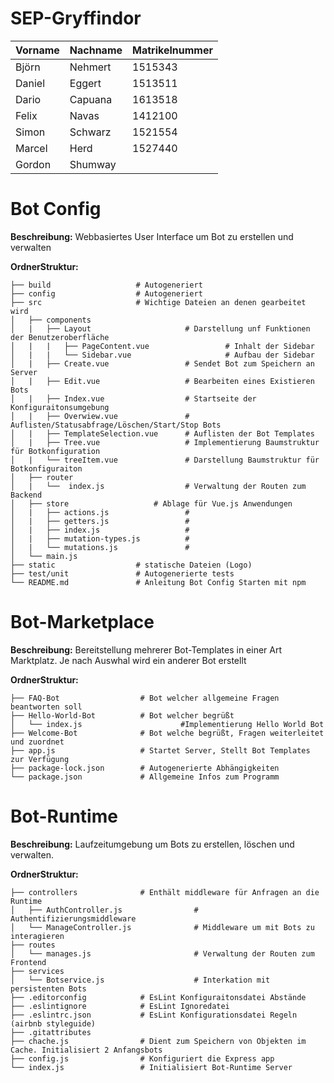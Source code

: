 # SEP-Gryffindor

| Vorname | Nachname | Matrikelnummer
| ------ | ------ | ------ |
| Björn	| Nehmert	| 	1515343
| Daniel	| Eggert| 		1513511
| Dario	| Capuana	| 	1613518
| Felix	| Navas	| 	1412100
| Simon	| Schwarz	| 	1521554
| Marcel| 	Herd	| 	1527440
| Gordon| Shumway |


# Bot Config

**Beschreibung:**
Webbasiertes User Interface um Bot zu erstellen und verwalten

**OrdnerStruktur:**

    ├── build                   # Autogeneriert
    ├── config                  # Autogeneriert
    ├── src                     # Wichtige Dateien an denen gearbeitet wird
    │   ├── components 
    │   |   ├── Layout                     # Darstellung unf Funktionen der Benutzeroberfläche
    │   |   |   ├── PageContent.vue                 # Inhalt der Sidebar
    │   |   |   └── Sidebar.vue                     # Aufbau der Sidebar
    │   |   ├── Create.vue                 # Sendet Bot zum Speichern an Server
    │   |   ├── Edit.vue                   # Bearbeiten eines Existieren Bots
    │   |   ├── Index.vue                  # Startseite der Konfiguraitonsumgebung
    │   |   ├── Overwiew.vue               # Auflisten/Statusabfrage/Löschen/Start/Stop Bots
    │   |   ├── TemplateSelection.vue      # Auflisten der Bot Templates
    │   |   ├── Tree.vue                   # Implementierung Baumstruktur für Botkonfiguration
    │   |   └── treeItem.vue               # Darstellung Baumstruktur für Botkonfiguraiton
    │   ├── router
    │   |   └──  index.js                  # Verwaltung der Routen zum Backend   
    │   ├── store                   # Ablage für Vue.js Anwendungen
    │   |   ├── actions.js                 #  
    │   |   ├── getters.js                 #
    │   |   ├── index.js                   #
    │   |   ├── mutation-types.js          # 
    │   |   └── mutations.js               #
    │   └── main.js              
    ├── static                  # statische Dateien (Logo)
    ├── test/unit               # Autogenerierte tests
    └── README.md               # Anleitung Bot Config Starten mit npm


# Bot-Marketplace

**Beschreibung:**
Bereitstellung mehrerer Bot-Templates in einer Art Marktplatz. 
Je nach Auswhal wird ein anderer Bot erstellt

**OrdnerStruktur:**

    ├── FAQ-Bot                  # Bot welcher allgemeine Fragen beantworten soll
    ├── Hello-World-Bot          # Bot welcher begrüßt
    │   └── index.js                      #Implementierung Hello World Bot
    ├── Welcome-Bot              # Bot welche begrüßt, Fragen weiterleitet und zuordnet
    ├── app.js                   # Startet Server, Stellt Bot Templates zur Verfügung
    ├── package-lock.json        # Autogenerierte Abhängigkeiten
    └── package.json             # Allgemeine Infos zum Programm


# Bot-Runtime

**Beschreibung:**
Laufzeitumgebung um Bots zu erstellen, löschen und verwalten.

**OrdnerStruktur:**

    ├── controllers              # Enthält middleware für Anfragen an die Runtime
    │   ├── AuthController.js                # Authentifizierungsmiddleware
    │   └── ManageController.js              # Middleware um mit Bots zu interagieren
    ├── routes                   
    │   └── manages.js                       # Verwaltung der Routen zum Frontend
    ├── services                 
    │   └── Botservice.js                    # Interkation mit persistenten Bots
    ├── .editorconfig            # EsLint Konfiguraitonsdatei Abstände 
    ├── .eslintignore            # EsLint Ignoredatei
    ├── .eslintrc.json           # EsLint Konfigurationsdatei Regeln (airbnb styleguide)
    ├── .gitattributes
    ├── chache.js                # Dient zum Speichern von Objekten im Cache. Initialisiert 2 Anfangsbots
    ├── config.js                # Konfiguriert die Express app
    └── index.js                 # Initialisiert Bot-Runtime Server
    
